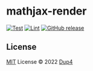 # mathjax-render

[![Test](https://github.com/Dup4/mathjax-render/actions/workflows/test.yml/badge.svg)](https://github.com/Dup4/mathjax-render/actions/workflows/test.yml)
[![Lint](https://github.com/Dup4/mathjax-render/actions/workflows/lint.yml/badge.svg)](https://github.com/Dup4/mathjax-render/actions/workflows/lint.yml)
[![GitHub release](https://img.shields.io/github/release/Dup4/mathjax-render.svg)](https://GitHub.com/Dup4/mathjax-render/releases/)

## License

[MIT](./LICENSE) License © 2022 [Dup4](https://github.com/Dup4)

